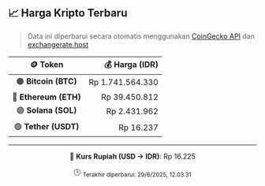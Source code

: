 

<!-- HARGA_KRIPTO -->
## 📈 Harga Kripto Terbaru

> Data ini diperbarui secara otomatis menggunakan [CoinGecko API](https://www.coingecko.com/) dan [exchangerate.host](https://exchangerate.host/)

<div align="center">

| 🪙 Token | 💰 Harga (IDR) |
|:------:|---------------:|
| 🟠 **Bitcoin (BTC)**   | Rp 1.741.564.330 |
| 🔵 **Ethereum (ETH)**  | Rp 39.450.812 |
| 🟣 **Solana (SOL)**    | Rp 2.431.962 |
| 🟢 **Tether (USDT)**   | Rp 16.237 |

---

💱 **Kurs Rupiah (USD → IDR)**: Rp 16.225

🕒 <sub>Terakhir diperbarui: 29/6/2025, 12.03.31</sub>

</div>
<!-- /HARGA_KRIPTO -->